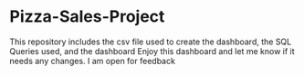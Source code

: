 # Pizza-Sales-Project
This repository includes the csv file used to create the dashboard, the SQL Queries used, and the dashboard
Enjoy this dashboard and let me know if it needs any changes.
I am open for feedback
